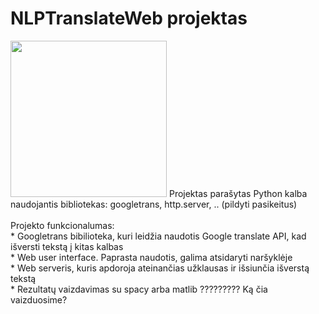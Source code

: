 # NLPTranslateWeb projektas
<img src="https://user-images.githubusercontent.com/60687269/156175638-3171b17e-035f-49f9-9a83-fee0dd9ff989.png" width="250px" />
Projektas parašytas Python kalba naudojantis bibliotekas: googletrans, http.server, .. (pildyti pasikeitus)<br /><br />
Projekto funkcionalumas: <br />
* Googletrans bibilioteka, kuri leidžia naudotis Google translate API, kad išversti tekstą į kitas kalbas<br />
* Web user interface. Paprasta naudotis, galima atsidaryti naršyklėje<br />
* Web serveris, kuris apdoroja ateinančias užklausas ir išsiunčia išverstą tekstą<br />
* Rezultatų vaizdavimas su spacy arba matlib ????????? Ką čia vaizduosime?<br />
